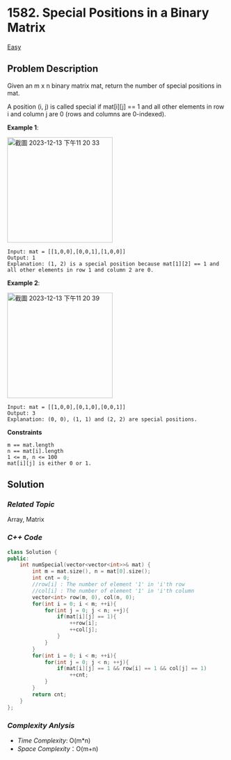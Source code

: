 # 1582. Special Positions in a Binary Matrix
[Easy](https://leetcode.com/problems/special-positions-in-a-binary-matrix/description/)

## Problem Description

Given an m x n binary matrix mat, return the number of special positions in mat.

A position (i, j) is called special if mat[i][j] == 1 and all other elements in row i and column j are 0 (rows and columns are 0-indexed).


**Example 1**:

<img width="242" alt="截圖 2023-12-13 下午11 20 33" src="https://github.com/Eddiecc06/LeetCode/assets/18256877/8fd0d216-110c-407b-9679-b6ed9c1fe534">

```
Input: mat = [[1,0,0],[0,0,1],[1,0,0]]
Output: 1
Explanation: (1, 2) is a special position because mat[1][2] == 1 and all other elements in row 1 and column 2 are 0.
```
**Example 2**:

<img width="242" alt="截圖 2023-12-13 下午11 20 39" src="https://github.com/Eddiecc06/LeetCode/assets/18256877/6e55b966-eacd-4e12-a1b1-a4675eec00fd">

```
Input: mat = [[1,0,0],[0,1,0],[0,0,1]]
Output: 3
Explanation: (0, 0), (1, 1) and (2, 2) are special positions.
```

**Constraints**
```
m == mat.length
n == mat[i].length
1 <= m, n <= 100
mat[i][j] is either 0 or 1.
```

## Solution

### _Related Topic_
   Array, Matrix

### _C++ Code_
```cpp
class Solution {
public:
    int numSpecial(vector<vector<int>>& mat) {
        int m = mat.size(), n = mat[0].size();
        int cnt = 0;
        //row[i] : The number of element '1' in 'i'th row
        //col[i] : The number of element '1' in 'i'th column
        vector<int> row(m, 0), col(n, 0);
        for(int i = 0; i < m; ++i){
            for(int j = 0; j < n; ++j){
                if(mat[i][j] == 1){
                    ++row[i];
                    ++col[j];
                }
            }
        }
        for(int i = 0; i < m; ++i){
            for(int j = 0; j < n; ++j){
                if(mat[i][j] == 1 && row[i] == 1 && col[j] == 1)
                    ++cnt;
            }
        }
        return cnt;
    }
};
```

### _Complexity Anlysis_
- _Time Complexity_: O(m*n)
- _Space Complexity_：O(m+n)
